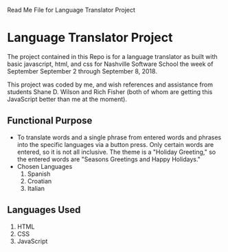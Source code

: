 Read Me File for Language Translator Project

# Language Translator Project

<p>The project contained in this Repo is for a language translator as built with basic javascript, html, and css for Nashville Software School the week of September September 2 through September 8, 2018.</p>

<p>This project was coded by me, and wish references and assistance from students Shane D. Wilson and Rich Fisher (both of whom are getting this JavaScript better than me at the moment).</p>

## Functional Purpose

* To translate words and a single phrase from entered words and phrases into the specific languages via a button press.  Only certain words are entered, so it is not all inclusive.  The theme is a "Holiday Greeting," so the entered words are "Seasons Greetings and Happy Holidays."
* Chosen Languages
    1. Spanish
    2. Croatian
    3. Italian

## Languages Used
1. HTML
2. CSS
3. JavaScript

